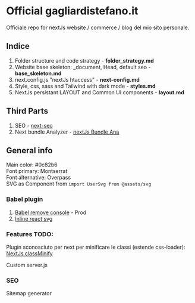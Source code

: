 # Official gagliardistefano.it

Officiale repo for nextJs website / commerce / blog del mio sito personale.

## Indice

1. Folder structure and code strategy - **folder_strategy.md**
2. Website base skeleton: \_document, Head, default seo - **base_skeleton.md**
3. next.config.js "nextJs htaccess" - **next-config.md**
4. Style, css, sass and Tailwind with dark mode - **styles.md**
5. NextJs persistant LAYOUT and Common UI components - **layout.md**

## Third Parts

1. SEO - [next-seo](https://github.com/garmeeh/next-seo)
2. Next bundle Analyzer - [nextJs Bundle Ana](https://www.npmjs.com/package/@next/bundle-analyzer)

## General info

Main color: #0c82b6  
Font primary: Montserrat  
Font alternative: Overpass  
SVG as Component from `import UserSvg from @assets/svg`

### Babel plugin

1. [Babel remove console](https://www.npmjs.com/package/babel-plugin-transform-remove-console) - Prod
2. [Inline react svg](babel-plugin-inline-react-svg)

### Features TODO:

Plugin sconosciuto per next per minificare le classi (estende css-loader):
[NextJs classMinify](https://github.com/kenmueller/next-optimized-classnames)

Custom server.js

### SEO
Sitemap generator